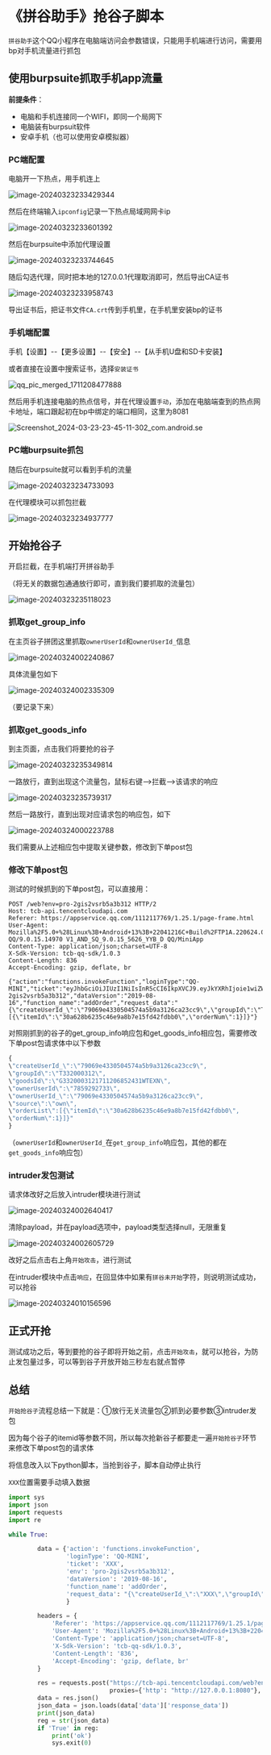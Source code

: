 # 《拼谷助手》抢谷子脚本


`拼谷助手`这个QQ小程序在电脑端访问会参数错误，只能用手机端进行访问，需要用bp对手机流量进行抓包

<!--more-->

## 使用burpsuite抓取手机app流量

**前提条件**：

- 电脑和手机连接同一个WIFI，即同一个局网下
- 电脑装有burpsuit软件
- 安卓手机（也可以使用安卓模拟器）

### PC端配置

电脑开一下热点，用手机连上

![image-20240323233429344](https://scofield-1313710994.cos.ap-beijing.myqcloud.com/image-20240323233429344.png?imageSlim)

然后在终端输入`ipconfig`记录一下热点局域网网卡ip

![image-20240323233601392](https://scofield-1313710994.cos.ap-beijing.myqcloud.com/image-20240323233601392.png?imageSlim)

然后在burpsuite中添加代理设置

![image-20240323233744645](https://scofield-1313710994.cos.ap-beijing.myqcloud.com/image-20240323233744645.png?imageSlim)

随后勾选代理，同时把本地的127.0.0.1代理取消即可，然后导出CA证书

![image-20240323233958743](https://scofield-1313710994.cos.ap-beijing.myqcloud.com/image-20240323233958743.png?imageSlim)

导出证书后，把证书文件`CA.crt`传到手机里，在手机里安装bp的证书

### 手机端配置

手机【设置】--【更多设置】--【安全】--【从手机U盘和SD卡安装】

或者直接在设置中搜索证书，选择`安装证书`

![qq_pic_merged_1711208477888](C:\Users\scofi\Downloads/qq_pic_merged_1711208477888.jpg)

然后用手机连接电脑的热点信号，并在代理设置`手动`，添加在电脑端查到的热点网卡地址，端口跟起初在bp中绑定的端口相同，这里为8081

![Screenshot_2024-03-23-23-45-11-302_com.android.se](C:\Users\scofi\Downloads/Screenshot_2024-03-23-23-45-11-302_com.android.se.jpg)

### PC端burpsuite抓包

随后在burpsuite就可以看到手机的流量

![image-20240323234733093](https://scofield-1313710994.cos.ap-beijing.myqcloud.com/image-20240323234733093.png?imageSlim)

在代理模块可以抓包拦截

![image-20240323234937777](https://scofield-1313710994.cos.ap-beijing.myqcloud.com/image-20240323234937777.png?imageSlim)

## 开始抢谷子

开启拦截，在手机端打开拼谷助手

（将无关的数据包通通放行即可，直到我们要抓取的流量包）

![image-20240323235118023](https://scofield-1313710994.cos.ap-beijing.myqcloud.com/image-20240323235118023.png?imageSlim)

### 抓取get_group_info

在主页谷子拼团这里抓取`ownerUserId`和`ownerUserId_`信息

![image-20240324002240867](https://scofield-1313710994.cos.ap-beijing.myqcloud.com/image-20240324002240867.png?imageSlim)

具体流量包如下

![image-20240324002335309](https://scofield-1313710994.cos.ap-beijing.myqcloud.com/image-20240324002335309.png?imageSlim)

（要记录下来）

### 抓取get_goods_info

到主页面，点击我们将要抢的谷子

![image-20240323235349814](https://scofield-1313710994.cos.ap-beijing.myqcloud.com/image-20240323235349814.png?imageSlim)

一路放行，直到出现这个流量包，鼠标右键-->拦截-->该请求的响应

![image-20240323235739317](https://scofield-1313710994.cos.ap-beijing.myqcloud.com/image-20240323235739317.png?imageSlim)

然后一路放行，直到出现对应请求包的响应包，如下

![image-20240324000223788](https://scofield-1313710994.cos.ap-beijing.myqcloud.com/image-20240324000223788.png?imageSlim)

我们需要从上述相应包中提取关键参数，修改到下单post包

### 修改下单post包

测试的时候抓到的下单post包，可以直接用：

```http
POST /web?env=pro-2gis2vsrb5a3b312 HTTP/2
Host: tcb-api.tencentcloudapi.com
Referer: https://appservice.qq.com/1112117769/1.25.1/page-frame.html
User-Agent: Mozilla%2F5.0+%28Linux%3B+Android+13%3B+22041216C+Build%2FTP1A.220624.014%3B+wv%29+AppleWebKit%2F537.36+%28KHTML%2C+like+Gecko%29+Version%2F4.0+Chrome%2F122.0.6261.119+Mobile+Safari%2F537.36 QQ/9.0.15.14970 V1_AND_SQ_9.0.15_5626_YYB_D QQ/MiniApp
Content-Type: application/json;charset=UTF-8
X-Sdk-Version: tcb-qq-sdk/1.0.3
Content-Length: 836
Accept-Encoding: gzip, deflate, br

{"action":"functions.invokeFunction","loginType":"QQ-MINI","ticket":"eyJhbGciOiJIUzI1NiIsInR5cCI6IkpXVCJ9.eyJkYXRhIjoie1wiZW52SWRcIjpcInByby0yZ2lzMnZzcmI1YTNiMzEyXCIsXCJxcUFwcElkXCI6XCIxMTEyMTE3NzY5XCIsXCJvcGVuSWRcIjpcIjkxRDdBMDM3OTUzNTQxQ0RGOUI5QTMzOTZBOUQ4RTQ5XCIsXCJ1dWlkXCI6XCI0NDU0ZWI4ZTYxMjE0YmIyODliMTlmMDA2M2RiYTZlYVwifSIsImlhdCI6MTcxMTIwODk5OSwiZXhwIjoxNzExMjE2MTk5fQ.QphmoffNQbsMWZbpOqNIwXXAtNGpC0aBHmEu7Bp5vaE","env":"pro-2gis2vsrb5a3b312","dataVersion":"2019-08-16","function_name":"addOrder","request_data":"{\"createUserId_\":\"79069e4330504574a5b9a3126ca23cc9\",\"groupId\":\"T332000312\",\"goodsId\":\"G3320003121711206852431WTEXN\",\"ownerUserId\":\"7859292733\",\"ownerUserId_\":\"79069e4330504574a5b9a3126ca23cc9\",\"source\":\"own\",\"orderList\":[{\"itemId\":\"30a628b6235c46e9a8b7e15fd42fdbb0\",\"orderNum\":1}]}"}
```

对照刚抓到的谷子的get_group_info响应包和get_goods_info相应包，需要修改下单post包请求体中以下参数

```js
{
\"createUserId_\":\"79069e4330504574a5b9a3126ca23cc9\",
\"groupId\":\"T332000312\",
\"goodsId\":\"G3320003121711206852431WTEXN\",
\"ownerUserId\":\"7859292733\",
\"ownerUserId_\":\"79069e4330504574a5b9a3126ca23cc9\",
\"source\":\"own\",
\"orderList\":[{\"itemId\":\"30a628b6235c46e9a8b7e15fd42fdbb0\",
\"orderNum\":1}]}"
}
```

（`ownerUserId`和`ownerUserId_`在`get_group_info`响应包，其他的都在`get_goods_info`响应包）

### intruder发包测试

请求体改好之后放入intruder模块进行测试

![image-20240324002640417](https://scofield-1313710994.cos.ap-beijing.myqcloud.com/image-20240324002640417.png?imageSlim)

清除payload，并在payload选项中，payload类型选择null，无限重复

![image-20240324002605729](https://scofield-1313710994.cos.ap-beijing.myqcloud.com/image-20240324002605729.png?imageSlim)

改好之后点击右上角`开始攻击`，进行测试

在intruder模块中点击`响应`，在回显体中如果有`拼谷未开始`字符，则说明测试成功，可以抢谷

![image-20240324010156596](https://scofield-1313710994.cos.ap-beijing.myqcloud.com/image-20240324010156596.png?imageSlim)

## 正式开抢

测试成功之后，等到要抢的谷子即将开始之前，点击`开始攻击`，就可以抢谷，为防止发包量过多，可以等到谷子开放开始三秒左右就点暂停

## 总结

`开始抢谷子`流程总结一下就是：①放行无关流量包②抓到必要参数③intruder发包

因为每个谷子的itemid等参数不同，所以每次抢新谷子都要走一遍`开始抢谷子`环节来修改下单post包的请求体

将信息改入以下python脚本，当抢到谷子，脚本自动停止执行

`XXX`位置需要手动填入数据

```python
import sys
import json
import requests
import re

while True:

        data = {'action': 'functions.invokeFunction',
                'loginType': 'QQ-MINI',
                'ticket': 'XXX',
                'env': 'pro-2gis2vsrb5a3b312',
                'dataVersion': '2019-08-16',
                'function_name': 'addOrder',
                'request_data': "{\"createUserId_\":\"XXX\",\"groupId\":\"XXX\",\"goodsId\":\"XXX\",\"ownerUserId\":\"XXX\",\"ownerUserId_\":\"XXX\",\"source\":\"own\",\"orderList\":[{\"itemId\":\"XXX\",\"orderNum\":1}]}"
                }

        headers = {
            'Referer': 'https://appservice.qq.com/1112117769/1.25.1/page-frame.html',
            'User-Agent': 'Mozilla%2F5.0+%28Linux%3B+Android+13%3B+22041216C+Build%2FTP1A.220624.014%3B+wv%29+AppleWebKit          %2F537.36+%28KHTML%2C+like+Gecko%29+Version%2F4.0+Chrome%2F122.0.6261.119+Mobile+Safari%2F537.36 QQ/            9.0.15.14970 V1_AND_SQ_9.0.15_5626_YYB_D QQ/MiniApp',
            'Content-Type': 'application/json;charset=UTF-8',
            'X-Sdk-Version': 'tcb-qq-sdk/1.0.3',
            'Content-Length': '836',
            'Accept-Encoding': 'gzip, deflate, br'
        }

        res = requests.post("https://tcb-api.tencentcloudapi.com/web?env=pro-2gis2vsrb5a3b312",
                            proxies={'http': "http://127.0.0.1:8080"}, data=json.dumps(data), headers=headers)
        data = res.json()
        json_data = json.loads(data['data']['response_data'])
        print(json_data)
        reg = str(json_data)
        if 'True' in reg:
            print('ok')
            sys.exit(0)
```



